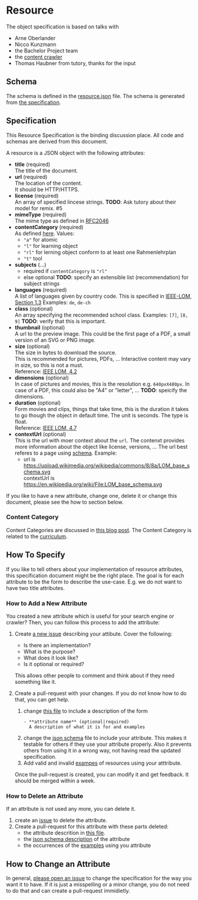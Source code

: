 # Resource

The object specification is based on talks with
- Arne Oberlander
- Nicco Kunzmann
- the Bachelor Project team
- the [content crawler][content-crawl-api]
- Thomas Haubner from tutory, thanks for the input

## Schema

The schema is defined in the [resource.json][schema] file.
The schema is generated from [the specification][spec].

## Specification
[spec]: #specification

This Resource Specification is the binding discussion place.
All code and schemas are derived from this document.

A resource is a JSON object with the following attributes:

- **title** (required)  
  The title of the document.
- **url** (required)  
  The location of the content.  
  It should be HTTP/HTTPS.
- **license** (required)  
  An array of specified lincese strings.
  **TODO**: Ask tutory about their model for remix. #5
- **mimeType** (required)  
  The mime type as defined in [RFC2046][rfc2046]
- **contentCategory** (required)  
  As defined [here][content-category].
  Values:
  - `"a"` for atomic
  - `"l"` for learning object
  - `"rl"` for lerning object conform to at least one Rahmenlehrplan
  - `"t"` tool
- **subjects** (...)  
  - required if `contentCategory` is `"rl"`
  - else optional
  **TODO**: specify an extensible list (recommendation) for subject strings
- **languages** (required)  
  A list of languages given by country code.
  This is specified in [IEEE-LOM, Section 1.3][ieee-lom]
  Examples: `de`, `de-ch`
- **class** (optional)  
  An array specifying the recommended school class.
  Examples: `[7]`, `[8, 9]`
  **TODO**: verify that this is important.
- **thumbnail** (optional)  
  A url to the preview image.
  This could be the first page of a PDF, a small version of an SVG or PNG image.
- **size** (optional)  
  The size in bytes to download the source.  
  This is recommended for pictures, PDFs, ...
  Interactive content may vary in size, so this is not a must.  
  Reference: [IEEE LOM, 4.2][ieee-lom]
- **dimensions** (optional)  
  In case of pictures and movies, this is the resolution e.g. `640pxX480px`.
  In case of a PDF, this could also be "A4" or "letter", ...
  **TODO**: speicify the dimensions.
- **duration** (optional)  
  Form movies and clips, things that take time, this is the duration it takes
  to go though the object in default time.
  The unit is seconds. The type is float.  
  Reference: [IEEE LOM, 4.7][ieee-lom]
- **contextUrl** (optional)  
  This is the url with moer context about the `url`.
  The contenxt provides more information about the object like license, versions, ...
  The url best referes to a page using [schema](http://schema.org/).
  Example:
  - url is https://upload.wikimedia.org/wikipedia/commons/8/8a/LOM_base_schema.svg  
    contextUrl is https://en.wikipedia.org/wiki/File:LOM_base_schema.svg

If you like to have a new attribute, change one, delete it or change this document, please see the how to section below.

### Content Category
[content-category]: #content-category

Content Categories are discussed in [this blog post][cc-blog].
The Content Category is related to the [curriculum][curriculum].

## How To Specify

If you like to tell others about your implementation of resource attributes, this specification document might be the right place.
The goal is for each attribute to be the form to describe the use-case. E.g. we do not want to have two title attributes.

### How to Add a New Attribute

You created a new attribute which is useful for your search engine or crawler?
Then, you can follow this process to add the attribute:

1. Create [a new issue][new-issue] describing your attibute. Cover the following:
   - Is there an implementation?
   - What is the purpose?
   - What does it look like?
   - Is it optional or required?
  
   This allows other people to comment and think about if they need something like it.

2. Create a pull-request with your changes. If you do not know how to do that, you can get help.
   1. change [this file][this] to include a description of the form
      ```
      - **attribute name** (optional|required)  
        A description of what it is for and examples
      ```
   2. change the [json schema][schema] file to include your attribute.
      This makes it testable for others if they use your attribute properly.
      Also it prevents others from using it in a wrong way, not having read the updated specification.
   3. Add valid and invalid [exampes][examples] of resources using your atttribute.
   
   Once the pull-request is created, you can modify it and get feedback.
   It should be merged within a week.

### How to Delete an Attribute

If an attribute is not used any more, you can delete it.

1. create an [issue][new-issue] to delete the attribute.
2. Create a pull-request for this attribute with these parts deleted:
   - the attribute descrition in [this file][this].
   - the [json schema description][schema] of the attribute
   - the occurrences of the [examples][examples] using you attribute
   
## How to Change an Attribute

In general, [please open an issue][new-issue] to change the specification for the way you want it to have.
If it is just a misspelling or a minor change, you do not need to do that and can create a pull-request immidietly.

[rdd]: http://tom.preston-werner.com/2010/08/23/readme-driven-development.html
[arch]: https://schul-cloud.github.io/blog/2017-04-24/extensible-content-delivery#architecture
[content-crawl-api]: https://github.com/schul-cloud/schulcloud-content-crawler#attributes
[rfc2046]: https://tools.ietf.org/html/rfc2046
[ieee-lom]: http://129.115.100.158/txlor/docs/IEEE_LOM_1484_12_1_v1_Final_Draft.pdf
[swag-1]: https://app.swaggerhub.com/apis/niccokunzmann/schul-cloud-content-api/1.0.0
[schemas]: ./schemas
[api-definition]: ./api-definition/
[pypi]: https://pypi.python.org/pypi/schul-cloud-resources-api-v1
[travis]: https://travis-ci.org/schul-cloud/resources-api-v1
[api-definition]: api-definition
[resource-schema]: schema/resource
[schemas]: schemas
[generators]: generators
[scripts]: scripts
[python-library]: generators/python_client/
[cc-blog]: https://schul-cloud.github.io/blog/2017-04-26/api-resources-specification#content-categories
[curriculum]: ../curriculum#readme
[new-issue]: https://github.com/schul-cloud/resources-api-v1/issues/new
[this]: README.md
[schema]: resource.json
[examples]: examples
